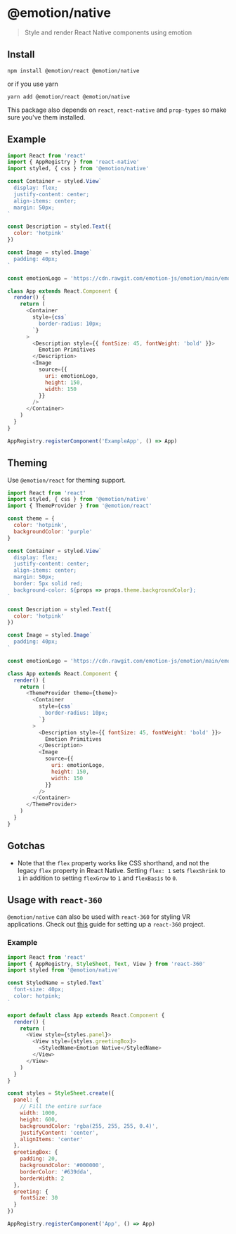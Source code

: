 # @emotion/native

> Style and render React Native components using emotion

## Install

```
npm install @emotion/react @emotion/native
```

or if you use yarn

```
yarn add @emotion/react @emotion/native
```

This package also depends on `react`, `react-native` and `prop-types` so make sure you've them installed.

## Example

```js
import React from 'react'
import { AppRegistry } from 'react-native'
import styled, { css } from '@emotion/native'

const Container = styled.View`
  display: flex;
  justify-content: center;
  align-items: center;
  margin: 50px;
`

const Description = styled.Text({
  color: 'hotpink'
})

const Image = styled.Image`
  padding: 40px;
`

const emotionLogo = 'https://cdn.rawgit.com/emotion-js/emotion/main/emotion.png'

class App extends React.Component {
  render() {
    return (
      <Container
        style={css`
          border-radius: 10px;
        `}
      >
        <Description style={{ fontSize: 45, fontWeight: 'bold' }}>
          Emotion Primitives
        </Description>
        <Image
          source={{
            uri: emotionLogo,
            height: 150,
            width: 150
          }}
        />
      </Container>
    )
  }
}

AppRegistry.registerComponent('ExampleApp', () => App)
```

## Theming

Use `@emotion/react` for theming support.

```js
import React from 'react'
import styled, { css } from '@emotion/native'
import { ThemeProvider } from '@emotion/react'

const theme = {
  color: 'hotpink',
  backgroundColor: 'purple'
}

const Container = styled.View`
  display: flex;
  justify-content: center;
  align-items: center;
  margin: 50px;
  border: 5px solid red;
  background-color: ${props => props.theme.backgroundColor};
`

const Description = styled.Text({
  color: 'hotpink'
})

const Image = styled.Image`
  padding: 40px;
`

const emotionLogo = 'https://cdn.rawgit.com/emotion-js/emotion/main/emotion.png'

class App extends React.Component {
  render() {
    return (
      <ThemeProvider theme={theme}>
        <Container
          style={css`
            border-radius: 10px;
          `}
        >
          <Description style={{ fontSize: 45, fontWeight: 'bold' }}>
            Emotion Primitives
          </Description>
          <Image
            source={{
              uri: emotionLogo,
              height: 150,
              width: 150
            }}
          />
        </Container>
      </ThemeProvider>
    )
  }
}
```

## Gotchas

- Note that the `flex` property works like CSS shorthand, and not the legacy `flex` property in React Native. Setting `flex: 1` sets `flexShrink` to `1` in addition to setting `flexGrow` to `1` and `flexBasis` to `0`.

## Usage with `react-360`

`@emotion/native` can also be used with `react-360` for styling VR applications. Check out [this](https://facebook.github.io/react-360/docs/setup.html) guide for setting up a `react-360` project.

### Example

```js
import React from 'react'
import { AppRegistry, StyleSheet, Text, View } from 'react-360'
import styled from '@emotion/native'

const StyledName = styled.Text`
  font-size: 40px;
  color: hotpink;
`

export default class App extends React.Component {
  render() {
    return (
      <View style={styles.panel}>
        <View style={styles.greetingBox}>
          <StyledName>Emotion Native</StyledName>
        </View>
      </View>
    )
  }
}

const styles = StyleSheet.create({
  panel: {
    // Fill the entire surface
    width: 1000,
    height: 600,
    backgroundColor: 'rgba(255, 255, 255, 0.4)',
    justifyContent: 'center',
    alignItems: 'center'
  },
  greetingBox: {
    padding: 20,
    backgroundColor: '#000000',
    borderColor: '#639dda',
    borderWidth: 2
  },
  greeting: {
    fontSize: 30
  }
})

AppRegistry.registerComponent('App', () => App)
```
